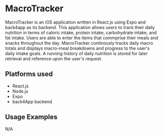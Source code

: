 # MacroTracker
MacroTracker is an iOS application written in React.js using Expo and back4app as its backend. This application
allows users to track their daily nutrition in terms of caloric intake, protein intake, carbohydrate intake,
and fat intake.  Users are able to enter the items that commprise their meals and snacks throughout the day.
MacroTracker continously tracks daily macro totals and displays macro-meal breakdowns and progress to the
user's daily intake goals.  A running history of daily nutrition is stored for later retrieval and reference
upon the user's request.

## Platforms used
- React.js
- Node.js
- Expo
- back4App backend

## Usage Examples

N/A
